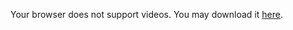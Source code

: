 <SlidevVideo mute controls>
  <!-- Anything that can go in an HTML video element. -->
  <source src="/videos/projetoreact.mp4" type="video/mp4" />
  <p>
    Your browser does not support videos. You may download it
    <a href="/videos/projetoreact.mp4">here</a>.
  </p>
</SlidevVideo>